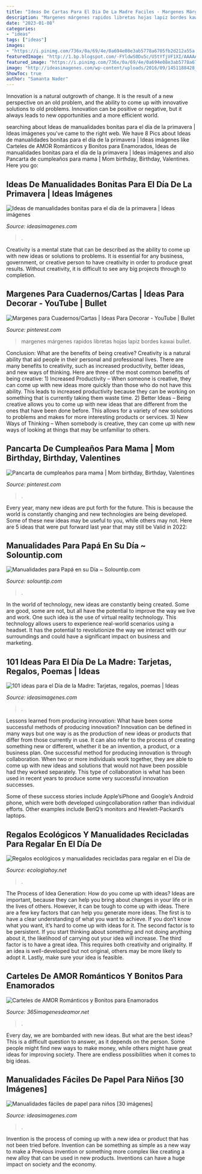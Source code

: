 ```yaml
---
title: "Ideas De Cartas Para El Dia De La Madre Faciles - Margenes Márgenes Rapidos Libretas Hojas Lapiz Bordes Kawai Bullet"
description: "Margenes márgenes rapidos libretas hojas lapiz bordes kawai bullet"
date: "2023-01-08"
categories:
- "ideas"
tags: ["ideas"]
images:
- "https://i.pinimg.com/736x/0a/69/4e/0a694e08e3ab5778a6705fb2d212a55a.jpg"
featuredImage: "http://1.bp.blogspot.com/-FYldwS0Du5c/U5tYfjVF1XI/AAAAAAAAmJA/05rNjGWYsa8/s1600/IMG_2670.JPG"
featured_image: "https://i.pinimg.com/736x/0a/69/4e/0a694e08e3ab5778a6705fb2d212a55a.jpg"
image: "http://ideasimagenes.com/wp-content/uploads/2016/09/1451188428_4c92d76e8a.jpg"
ShowToc: true
author: "Samanta Nader"
---
```



Innovation is a natural outgrowth of change. It is the result of a new perspective on an old problem, and the ability to come up with innovative solutions to old problems. Innovation can be positive or negative, but it always leads to new opportunities and a more efficient world.

	

		
searching about Ideas de manualidades bonitas para el día de la primavera | Ideas imágenes you've came to the right web. We have 8 Pics about Ideas de manualidades bonitas para el día de la primavera | Ideas imágenes like Carteles de AMOR Románticos y Bonitos para Enamorados, Ideas de manualidades bonitas para el día de la primavera | Ideas imágenes and also Pancarta de cumpleaños para mama | Mom birthday, Birthday, Valentines. Here you go:
		
    
## Ideas De Manualidades Bonitas Para El Día De La Primavera | Ideas Imágenes

<img loading=lazy src="http://ideasimagenes.com/wp-content/uploads/2016/09/1451188428_4c92d76e8a.jpg" onerror="this.onerror=null;this.src='https://tse1.mm.bing.net/th?id=OIP.0cji_ZV6bkoMc5sXnUTI5AAAAA&amp;pid=15.1';" alt="Ideas de manualidades bonitas para el día de la primavera | Ideas imágenes">

_Source: ideasimagenes.com_

>. 

	

Creativity is a mental state that can be described as the ability to come up with new ideas or solutions to problems. It is essential for any business, government, or creative person to have creativity in order to produce great results. Without creativity, it is difficult to see any big projects through to completion.

    
## Margenes Para Cuadernos/Cartas | Ideas Para Decorar - YouTube | Bullet

<img loading=lazy src="https://i.pinimg.com/736x/0a/69/4e/0a694e08e3ab5778a6705fb2d212a55a.jpg" onerror="this.onerror=null;this.src='https://tse3.mm.bing.net/th?id=OIP.Om4LUdtANWeVNRC-zrm0SwHaFj&amp;pid=15.1';" alt="Margenes para Cuadernos/Cartas | Ideas Para Decorar - YouTube | Bullet">

_Source: pinterest.com_

>margenes márgenes rapidos libretas hojas lapiz bordes kawai bullet. 

	

Conclusion: What are the benefits of being creative?
Creativity is a natural ability that aid people in their personal and professional lives. There are many benefits to creativity, such as increased productivity, better ideas, and new ways of thinking. Here are three of the most common benefits of being creative: 1) Increased Productivity – When someone is creative, they can come up with new ideas more quickly than those who do not have this ability. This leads to increased productivity because they can be working on something that is currently taking them waste time. 2) Better Ideas – Being creative allows you to come up with new ideas that are different from the ones that have been done before. This allows for a variety of new solutions to problems and makes for more interesting products or services. 3) New Ways of Thinking – When somebody is creative, they can come up with new ways of looking at things that may be unfamiliar to others.

    
## Pancarta De Cumpleaños Para Mama | Mom Birthday, Birthday, Valentines

<img loading=lazy src="https://i.pinimg.com/736x/f1/f9/2a/f1f92a0d3685ecc3f485802eca6639c8.jpg" onerror="this.onerror=null;this.src='https://tse2.mm.bing.net/th?id=OIP.3I4LvaD1Q_Z39W6_xDye6AHaKL&amp;pid=15.1';" alt="Pancarta de cumpleaños para mama | Mom birthday, Birthday, Valentines">

_Source: pinterest.com_

>. 

	

Every year, many new ideas are put forth for the future. This is because the world is constantly changing and new technologies are being developed. Some of these new ideas may be useful to you, while others may not. Here are 5 ideas that were put forward last year that may still be Valid in 2022: 

    
## Manualidades Para Papá En Su Día ~ Solountip.com

<img loading=lazy src="http://1.bp.blogspot.com/-FYldwS0Du5c/U5tYfjVF1XI/AAAAAAAAmJA/05rNjGWYsa8/s1600/IMG_2670.JPG" onerror="this.onerror=null;this.src='https://tse4.mm.bing.net/th?id=OIP.xVBTyjndzgktyKscIDjpwQHaKh&amp;pid=15.1';" alt="Manualidades para Papá en su Día ~ Solountip.com">

_Source: solountip.com_

>. 

	

In the world of technology, new ideas are constantly being created. Some are good, some are not, but all have the potential to improve the way we live and work. One such idea is the use of virtual reality technology. This technology allows users to experience real-world scenarios using a headset. It has the potential to revolutionize the way we interact with our surroundings and could have a significant impact on business and marketing.

    
## 101 Ideas Para El Día De La Madre: Tarjetas, Regalos, Poemas | Ideas

<img loading=lazy src="https://ideasimagenes.com/wp-content/uploads/2017/05/RegaloMama41.jpg" onerror="this.onerror=null;this.src='https://tse1.mm.bing.net/th?id=OIP.e2p7-3gUrhCBP0NNOF70NgHaPc&amp;pid=15.1';" alt="101 ideas para el Día de la Madre: Tarjetas, regalos, poemas | Ideas">

_Source: ideasimagenes.com_

>. 

	

Lessons learned from producing innovation: What have been some successful methods of producing innovation?
Innovation can be defined in many ways but one way is as the production of new ideas or products that differ from those currently in use. It can also refer to the process of creating something new or different, whether it be an invention, a product, or a business plan.
One successful method for producing innovation is through collaboration. When two or more individuals work together, they are able to come up with new ideas and solutions that would not have been possible had they worked separately. This type of collaboration is what has been used in recent years to produce some very successful innovation successes.

Some of these success stories include Apple’siPhone and Google’s Android phone, which were both developed usingcollaboration rather than individual efforts. Other examples include BenQ’s monitors and Hewlett-Packard’s laptops.

    
## Regalos Ecológicos Y Manualidades Recicladas Para Regalar En El Día De

<img loading=lazy src="https://ecologiahoy.net/wp-content/uploads/2017/09/320874f6dd929ad4ba685ad73738c56c-jute-products.jpg" onerror="this.onerror=null;this.src='https://tse3.mm.bing.net/th?id=OIP.GQ_2s0km9gzK7_8Qyd120AHaJ4&amp;pid=15.1';" alt="Regalos ecológicos y manualidades recicladas para regalar en el Día de">

_Source: ecologiahoy.net_

>. 

	

The Process of Idea Generation: How do you come up with ideas?
Ideas are important, because they can help you bring about changes in your life or in the lives of others. However, it can be tough to come up with ideas. There are a few key factors that can help you generate more ideas. The first is to have a clear understanding of what you want to achieve. If you don’t know what you want, it’s hard to come up with ideas for it. The second factor is to be persistent. If you start thinking about something and not doing anything about it, the likelihood of carrying out your idea will increase. The third factor is to have a great idea. This requires both creativity and originality. If an idea is well-developed but not original, others may be more likely to adopt it. Lastly, make sure your idea is feasible.

    
## Carteles De AMOR Románticos Y Bonitos Para Enamorados

<img loading=lazy src="https://365imagenesdeamor.net/wp-content/uploads/2018/03/CartelesAmor20.jpg" onerror="this.onerror=null;this.src='https://tse4.mm.bing.net/th?id=OIP.w9nC1MNvBe-HyyqJyYb2mwHaJ4&amp;pid=15.1';" alt="Carteles de AMOR Románticos y Bonitos para Enamorados">

_Source: 365imagenesdeamor.net_

>. 

	

Every day, we are bombarded with new ideas. But what are the best ideas? This is a difficult question to answer, as it depends on the person. Some people might find new ways to make money, while others might have great ideas for improving society. There are endless possibilities when it comes to big ideas.

    
## Manualidades Fáciles De Papel Para Niños [30 Imágenes]

<img loading=lazy src="https://ideasimagenes.com/wp-content/uploads/2016/10/fd9dc1859a85d76fa51fd5aabb299c48.jpg" onerror="this.onerror=null;this.src='https://tse4.mm.bing.net/th?id=OIP.Fn9Hd-ViGL4RPr3goR2qmQHaFj&amp;pid=15.1';" alt="Manualidades fáciles de papel para niños [30 imágenes]">

_Source: ideasimagenes.com_

>. 

	

Invention is the process of coming up with a new idea or product that has not been tried before. Invention can be something as simple as a new way to make a Previous invention or something more complex like creating a new alloy that can be used in new products. Inventions can have a huge impact on society and the economy.

